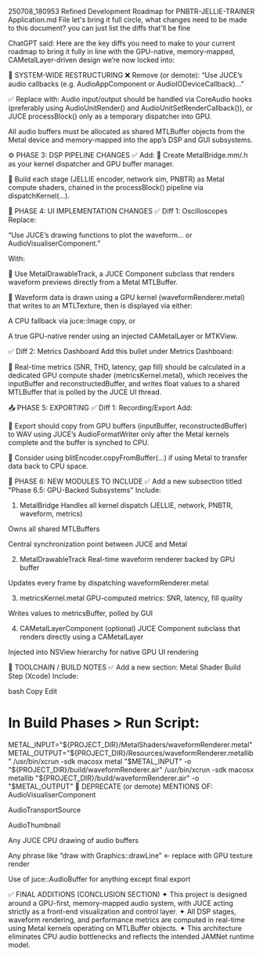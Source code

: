 250708_180953 Refined Development Roadmap for PNBTR-JELLIE-TRAINER Application.mdFilelet's bring it full circle, what changes need to be made to this document? you can just list the diffs that'll be fineChatGPT said:Here are the key diffs you need to make to your current roadmap to bring it fully in line with the GPU-native, memory-mapped, CAMetalLayer-driven design we’re now locked into:🔁 SYSTEM-WIDE RESTRUCTURING❌ Remove (or demote):“Use JUCE’s audio callbacks (e.g. AudioAppComponent or AudioIODeviceCallback)...”✅ Replace with:Audio input/output should be handled via CoreAudio hooks (preferably using AudioUnitRender() and AudioUnitSetRenderCallback()), or JUCE processBlock() only as a temporary dispatcher into GPU.All audio buffers must be allocated as shared MTLBuffer objects from the Metal device and memory-mapped into the app’s DSP and GUI subsystems.⚙️ PHASE 3: DSP PIPELINE CHANGES✅ Add:🔹 Create MetalBridge.mm/.h as your kernel dispatcher and GPU buffer manager.🔹 Build each stage (JELLIE encoder, network sim, PNBTR) as Metal compute shaders, chained in the processBlock() pipeline via dispatchKernel(...).🎨 PHASE 4: UI IMPLEMENTATION CHANGES✅ Diff 1: OscilloscopesReplace:“Use JUCE’s drawing functions to plot the waveform... or AudioVisualiserComponent.”With:🔹 Use MetalDrawableTrack, a JUCE Component subclass that renders waveform previews directly from a Metal MTLBuffer.🔹 Waveform data is drawn using a GPU kernel (waveformRenderer.metal) that writes to an MTLTexture, then is displayed via either:A CPU fallback via juce::Image copy, orA true GPU-native render using an injected CAMetalLayer or MTKView.✅ Diff 2: Metrics DashboardAdd this bullet under Metrics Dashboard:🔹 Real-time metrics (SNR, THD, latency, gap fill) should be calculated in a dedicated GPU compute shader (metricsKernel.metal), which receives the inputBuffer and reconstructedBuffer, and writes float values to a shared MTLBuffer that is polled by the JUCE UI thread.📤 PHASE 5: EXPORTING✅ Diff 1: Recording/ExportAdd:🔹 Export should copy from GPU buffers (inputBuffer, reconstructedBuffer) to WAV using JUCE’s AudioFormatWriter only after the Metal kernels complete and the buffer is synched to CPU.🔹 Consider using blitEncoder.copyFromBuffer(...) if using Metal to transfer data back to CPU space.🧱 PHASE 6: NEW MODULES TO INCLUDE✅ Add a new subsection titled "Phase 6.5: GPU-Backed Subsystems"Include:1. MetalBridgeHandles all kernel dispatch (JELLIE, network, PNBTR, waveform, metrics)Owns all shared MTLBuffersCentral synchronization point between JUCE and Metal2. MetalDrawableTrackReal-time waveform renderer backed by GPU bufferUpdates every frame by dispatching waveformRenderer.metal3. metricsKernel.metalGPU-computed metrics: SNR, latency, fill qualityWrites values to metricsBuffer, polled by GUI4. CAMetalLayerComponent (optional)JUCE Component subclass that renders directly using a CAMetalLayerInjected into NSView hierarchy for native GPU UI rendering🧰 TOOLCHAIN / BUILD NOTES✅ Add a new section: Metal Shader Build Step (Xcode)Include:bashCopyEdit# In Build Phases > Run Script:METAL_INPUT="${PROJECT_DIR}/MetalShaders/waveformRenderer.metal"METAL_OUTPUT="${PROJECT_DIR}/Resources/waveformRenderer.metallib"/usr/bin/xcrun -sdk macosx metal "$METAL_INPUT" -o "${PROJECT_DIR}/build/waveformRenderer.air"/usr/bin/xcrun -sdk macosx metallib "${PROJECT_DIR}/build/waveformRenderer.air" -o "$METAL_OUTPUT"🚫 DEPRECATE (or demote) MENTIONS OF:AudioVisualiserComponentAudioTransportSourceAudioThumbnailAny JUCE CPU drawing of audio buffersAny phrase like “draw with Graphics::drawLine” ← replace with GPU texture renderUse of juce::AudioBuffer for anything except final export✅ FINAL ADDITIONS (CONCLUSION SECTION)✦ This project is designed around a GPU-first, memory-mapped audio system, with JUCE acting strictly as a front-end visualization and control layer.✦ All DSP stages, waveform rendering, and performance metrics are computed in real-time using Metal kernels operating on MTLBuffer objects.✦ This architecture eliminates CPU audio bottlenecks and reflects the intended JAMNet runtime model.
